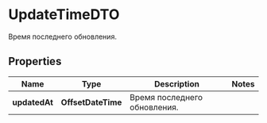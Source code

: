 

# UpdateTimeDTO

Время последнего обновления.

## Properties

| Name | Type | Description | Notes |
|------------ | ------------- | ------------- | -------------|
|**updatedAt** | **OffsetDateTime** | Время последнего обновления. |  |




